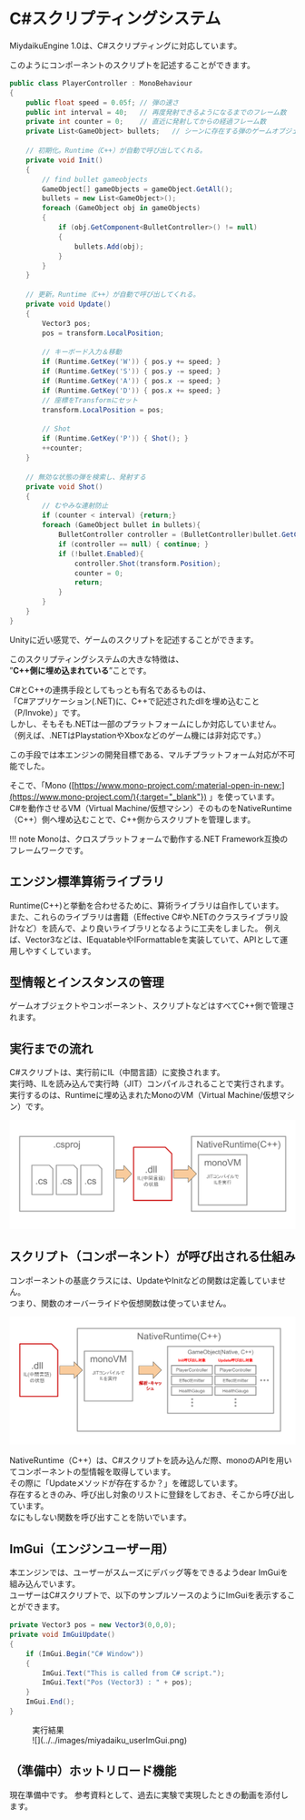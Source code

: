 # C#スクリプティングシステム

MiydaikuEngine 1.0は、C#スクリプティングに対応しています。 

このようにコンポーネントのスクリプトを記述することができます。
```csharp title="弾を発射するPlayerのスクリプト"
public class PlayerController : MonoBehaviour
{
    public float speed = 0.05f; // 弾の速さ
    public int interval = 40;   // 再度発射できるようになるまでのフレーム数
    private int counter = 0;    // 直近に発射してからの経過フレーム数
    private List<GameObject> bullets;   // シーンに存在する弾のゲームオブジェクト
    
    // 初期化。Runtime（C++）が自動で呼び出してくれる。
    private void Init()
    {
        // find bullet gameobjects
        GameObject[] gameObjects = gameObject.GetAll();
        bullets = new List<GameObject>();
        foreach (GameObject obj in gameObjects)
        {
            if (obj.GetComponent<BulletController>() != null)
            {
                bullets.Add(obj);
            }
        }
    }

    // 更新。Runtime（C++）が自動で呼び出してくれる。
    private void Update()
    {
        Vector3 pos;
        pos = transform.LocalPosition;

        // キーボード入力＆移動
        if (Runtime.GetKey('W')) { pos.y += speed; }
        if (Runtime.GetKey('S')) { pos.y -= speed; }
        if (Runtime.GetKey('A')) { pos.x -= speed; }
        if (Runtime.GetKey('D')) { pos.x += speed; }
        // 座標をTransformにセット
        transform.LocalPosition = pos;

        // Shot
        if (Runtime.GetKey('P')) { Shot(); }
        ++counter;
    }

    // 無効な状態の弾を検索し、発射する
    private void Shot()
    {            
        // むやみな連射防止
        if (counter < interval) {return;}
        foreach (GameObject bullet in bullets){
            BulletController controller = (BulletController)bullet.GetComponent<BulletController>();
            if (controller == null) { continue; }
            if (!bullet.Enabled){
                controller.Shot(transform.Position);
                counter = 0;
                return;
            }
        }
    }
}
```

Unityに近い感覚で、ゲームのスクリプトを記述することができます。  

このスクリプティングシステムの大きな特徴は、  
”**C++側に埋め込まれている**”ことです。  

C#とC++の連携手段としてもっとも有名であるものは、  
「C#アプリケーション(.NET)に、C++で記述されたdllを埋め込むこと（P/Invoke）」です。  
しかし、そもそも.NETは一部のプラットフォームにしか対応していません。  
（例えば、.NETはPlaystationやXboxなどのゲーム機には非対応です。）  

この手段では本エンジンの開発目標である、マルチプラットフォーム対応が不可能でした。  
  
そこで、「Mono ([https://www.mono-project.com/:material-open-in-new:](https://www.mono-project.com/){:target="_blank"}) 」を使っています。  
C#を動作させるVM（Virtual Machine/仮想マシン）そのものをNativeRuntime（C++）側へ埋め込むことで、C++側からスクリプトを管理します。  

!!! note
    Monoは、クロスプラットフォームで動作する.NET Framework互換のフレームワークです。


## エンジン標準算術ライブラリ

Runtime(C++)と挙動を合わせるために、算術ライブラリは自作しています。  
また、これらのライブラリは書籍（Effective C#や.NETのクラスライブラリ設計など）を読んで、より良いライブラリとなるように工夫をしました。
例えば、Vector3などは、IEquatableやIFormattableを実装していて、APIとして運用しやすくしています。  

## 型情報とインスタンスの管理

ゲームオブジェクトやコンポーネント、スクリプトなどはすべてC++側で管理されます。  

## 実行までの流れ

C#スクリプトは、実行前にIL（中間言語）に変換されます。  
実行時、ILを読み込んで実行時（JIT）コンパイルされることで実行されます。
実行するのは、Runtimeに埋め込まれたMonoのVM（Virtual Machine/仮想マシン）です。

![](../../images/CSScriptSystem_Flow.svg)


## スクリプト（コンポーネント）が呼び出される仕組み

コンポーネントの基底クラスには、UpdateやInitなどの関数は定義していません。  
つまり、関数のオーバーライドや仮想関数は使っていません。  
  
![](../../images/CSScriptSystem_EventFunction.svg)

NativeRuntime（C++）は、C#スクリプトを読み込んだ際、monoのAPIを用いてコンポーネントの型情報を取得しています。  
その際に「Updateメソッドが存在するか？」を確認しています。  
存在するときのみ、呼び出し対象のリストに登録をしておき、そこから呼び出しています。  
なにもしない関数を呼び出すことを防いでいます。  


## ImGui（エンジンユーザー用）

本エンジンでは、ユーザーがスムーズにデバッグ等をできるようdear ImGuiを組み込んでいます。  
ユーザーはC#スクリプトで、以下のサンプルソースのようにImGuiを表示することができます。

```C# title="C#スクリプトからImGuiウィンドウを表示"
private Vector3 pos = new Vector3(0,0,0);
private void ImGuiUpdate()
{
    if (ImGui.Begin("C# Window"))
    {
        ImGui.Text("This is called from C# script.");
        ImGui.Text("Pos (Vector3) : " + pos);
    }
    ImGui.End();
}
```


<figure markdown>
<figcaption>実行結果</figcaption>
![](../../images/miyadaiku_userImGui.png)
</figure>


## （準備中）ホットリロード機能

現在準備中です。
参考資料として、過去に実験で実現したときの動画を添付します。  


